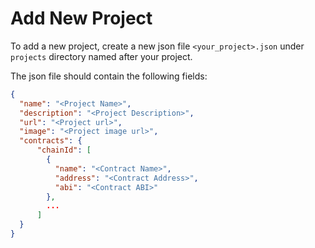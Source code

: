 # Add New Project

To add a new project, create a new json file `<your_project>.json` under `projects` directory named after your project.

The json file should contain the following fields:

```json
{
  "name": "<Project Name>",
  "description": "<Project Description>",
  "url": "<Project url>",
  "image": "<Project image url>",
  "contracts": {
      "chainId": [
        {
          "name": "<Contract Name>",
          "address": "<Contract Address>",
          "abi": "<Contract ABI>"
        },
        ...
      ]
  }
}